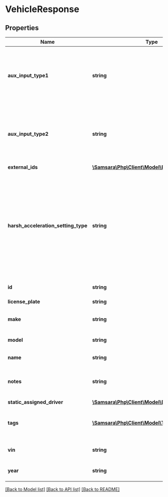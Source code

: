 # VehicleResponse

## Properties
Name | Type | Description | Notes
------------ | ------------- | ------------- | -------------
**aux_input_type1** | **string** | The type of aux input that this vehicle has connected to port 1. Setting to \&quot;none\&quot; will remove the configured aux input. | [optional] 
**aux_input_type2** | **string** | The type of aux input that this vehicle has connected to port 2. Setting to \&quot;none\&quot; will remove the configured aux input. | [optional] 
**external_ids** | [**\Samsara\Php\Client\Model\ExternalIds**](ExternalIds.md) |  | [optional] 
**harsh_acceleration_setting_type** | **string** | Enumeration of the harsh acceleration setting types. This setting influences the acceleration sensitivity from which a harsh event is triggered. If set to &#x60;off&#x60;, then no acceleration based harsh events are triggered for the vehicle. | [optional] 
**id** | **string** | Unique Samsara ID for the vehicle. | 
**license_plate** | **string** | The license plate of this vehicle. | [optional] 
**make** | **string** | Vehicle&#x27;s manufacturing make. | [optional] 
**model** | **string** | Vehicle&#x27;s manufacturing model. | [optional] 
**name** | **string** | Name of the vehicle. | [optional] 
**notes** | **string** | Notes about a vehicle. Samsara supports a maximum of 255 chars. | [optional] 
**static_assigned_driver** | [**\Samsara\Php\Client\Model\DriverTinyResponse**](DriverTinyResponse.md) |  | [optional] 
**tags** | [**\Samsara\Php\Client\Model\TagTinyResponse[]**](TagTinyResponse.md) | An array of all tag mini-objects that are associated with the given vehicle. | [optional] 
**vin** | **string** | A vehicle identification number. | [optional] 
**year** | **string** | Vehicle&#x27;s manufacturing year. | [optional] 

[[Back to Model list]](../../README.md#documentation-for-models) [[Back to API list]](../../README.md#documentation-for-api-endpoints) [[Back to README]](../../README.md)

